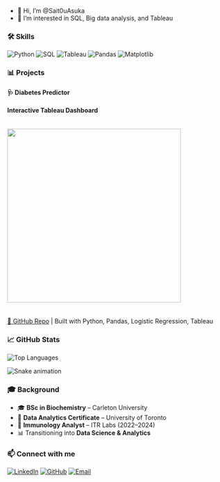 - 👋 Hi, I’m @Sait0uAsuka
- 👀 I’m interested in SQL, Big data analysis, and Tableau

### 🛠️ Skills
![Python](https://img.shields.io/badge/Python-3776AB?logo=python&logoColor=white)
![SQL](https://img.shields.io/badge/SQL-025E8C?logo=postgresql&logoColor=white)
![Tableau](https://img.shields.io/badge/Tableau-E97627?logo=tableau&logoColor=white)
![Pandas](https://img.shields.io/badge/Pandas-150458?logo=pandas&logoColor=white)
![Matplotlib](https://img.shields.io/badge/Matplotlib-11557c?logo=plotly&logoColor=white)

### 📊 Projects

#### 🩺 Diabetes Predictor  
**Interactive Tableau Dashboard**  
<br>  
<a href="https://public.tableau.com/app/profile/yiheng.sun/viz/diabetes_17406445784920/Story1">
  <img src="https://public.tableau.com/static/images/di/diabetes_17406445784920/Story1/1.png" width="400">
</a>  
<br>  
[🔗 GitHub Repo](https://github.com/AidanDavid/DiabetesPredictor) | Built with Python, Pandas, Logistic Regression, Tableau  



### 📈 GitHub Stats
![Top Languages](https://github-readme-stats.vercel.app/api/top-langs/?username=Sait0uAsuka&layout=compact&theme=tokyonight)


![Snake animation](https://github.com/Sait0uAsuka/Sait0uAsuka/blob/output/github-contribution-grid-snake.svg)



### 🎓 Background
- 🎓 **BSc in Biochemistry** – Carleton University  
- 📜 **Data Analytics Certificate** – University of Toronto  
- 🔬 **Immunology Analyst** – ITR Labs (2022–2024)  
- 📊 Transitioning into **Data Science & Analytics**  

### 📫 Connect with me
[![LinkedIn](https://img.shields.io/badge/LinkedIn-0A66C2?logo=linkedin&logoColor=white)](https://www.linkedin.com/in/ian-sun-78655820a/)
[![GitHub](https://img.shields.io/badge/GitHub-181717?logo=github&logoColor=white)](https://github.com/Sait0uAsuka)
[![Email](https://img.shields.io/badge/Email-iansun0825%40gmail.com-red)](mailto:iansun0825@gmail.com)

<!---
Sait0uAsuka/Sait0uAsuka is a ✨ special ✨ repository because its `README.md` (this file) appears on your GitHub profile.
You can click the Preview link to take a look at your changes.
--->
